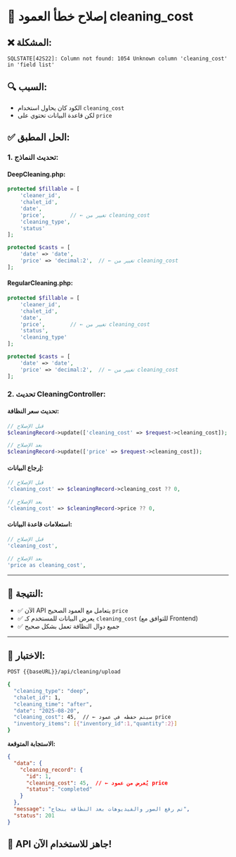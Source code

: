 # 🔧 إصلاح خطأ العمود cleaning_cost

## ❌ **المشكلة:**
```
SQLSTATE[42S22]: Column not found: 1054 Unknown column 'cleaning_cost' in 'field list'
```

## 🔍 **السبب:**
- الكود كان يحاول استخدام `cleaning_cost` 
- لكن قاعدة البيانات تحتوي على `price`

## ✅ **الحل المطبق:**

### **1. تحديث النماذج:**

#### **DeepCleaning.php:**
```php
protected $fillable = [
    'cleaner_id',
    'chalet_id', 
    'date',
    'price',        // ← تغيير من cleaning_cost
    'cleaning_type',
    'status'
];

protected $casts = [
    'date' => 'date',
    'price' => 'decimal:2',  // ← تغيير من cleaning_cost
];
```

#### **RegularCleaning.php:**
```php
protected $fillable = [
    'cleaner_id',
    'chalet_id',
    'date', 
    'price',        // ← تغيير من cleaning_cost
    'status',
    'cleaning_type'
];

protected $casts = [
    'date' => 'date',
    'price' => 'decimal:2',  // ← تغيير من cleaning_cost
];
```

### **2. تحديث CleaningController:**

#### **تحديث سعر النظافة:**
```php
// قبل الإصلاح
$cleaningRecord->update(['cleaning_cost' => $request->cleaning_cost]);

// بعد الإصلاح
$cleaningRecord->update(['price' => $request->cleaning_cost]);
```

#### **إرجاع البيانات:**
```php
// قبل الإصلاح  
'cleaning_cost' => $cleaningRecord->cleaning_cost ?? 0,

// بعد الإصلاح
'cleaning_cost' => $cleaningRecord->price ?? 0,
```

#### **استعلامات قاعدة البيانات:**
```php
// قبل الإصلاح
'cleaning_cost',

// بعد الإصلاح  
'price as cleaning_cost',
```

---

## 🎯 **النتيجة:**

- ✅ الآن API يتعامل مع العمود الصحيح `price`
- ✅ يعرض البيانات للمستخدم كـ `cleaning_cost` (للتوافق مع Frontend)
- ✅ جميع دوال النظافة تعمل بشكل صحيح

---

## 🧪 **الاختبار:**

```bash
POST {{baseURL}}/api/cleaning/upload

{
  "cleaning_type": "deep",
  "chalet_id": 1,
  "cleaning_time": "after", 
  "date": "2025-08-20",
  "cleaning_cost": 45,  // ← سيتم حفظه في عمود price
  "inventory_items": [{"inventory_id":1,"quantity":2}]
}
```

**الاستجابة المتوقعة:**
```json
{
  "data": {
    "cleaning_record": {
      "id": 1,
      "cleaning_cost": 45,  // ← يُعرض من عمود price
      "status": "completed"
    }
  },
  "message": "تم رفع الصور والفيديوهات بعد النظافة بنجاح",
  "status": 201
}
```

## 🚀 **API جاهز للاستخدام الآن!**
